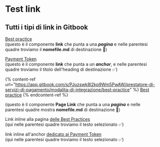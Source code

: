 # Test link

## Tutti i tipi di link in Gitbook



[Best practice](https://app.gitbook.com/s/PJuzswk8l2kp9Wm5PwAW/prestatore-di-servizi-di-pagamento/modalita-di-integrazione/best-practice "mention") \
(questo è il componente **link** che punta a una _**pagina**_ e nelle parentesi quadre troviamo il **nomefile.md** di destinazione 🔴)



[Payment Token](https://app.gitbook.com/s/PJuzswk8l2kp9Wm5PwAW/prestatore-di-servizi-di-pagamento/modalita-di-integrazione/best-practice#title-text "mention") \
(questo è il componente **link** che punta a un _**anchor**_, e nelle parentesi quadre troviamo il titolo dell'heading di destinazione ✅)



{% content-ref url="https://app.gitbook.com/s/PJuzswk8l2kp9Wm5PwAW/prestatore-di-servizi-di-pagamento/modalita-di-integrazione/best-practice" %}
[Best practice](https://app.gitbook.com/s/PJuzswk8l2kp9Wm5PwAW/prestatore-di-servizi-di-pagamento/modalita-di-integrazione/best-practice)
{% endcontent-ref %}

(questo è il componente **Page Link** che punta a una _**pagina**_ e nelle parentesi quadre mostra **nomefile.md** di destinazione 🔴)





Link inline alla pagina [delle Best Practices](https://app.gitbook.com/s/PJuzswk8l2kp9Wm5PwAW/prestatore-di-servizi-di-pagamento/modalita-di-integrazione/best-practice)\
(qui nelle parentesi quadre troviamo il testo selezionato  ✅)&#x20;



link inline all'anchor [dedicato ai Payment Token](https://app.gitbook.com/s/PJuzswk8l2kp9Wm5PwAW/prestatore-di-servizi-di-pagamento/modalita-di-integrazione/best-practice#title-text) \
(qui nelle parentesi quadre troviamo il testo selezionato ✅)
